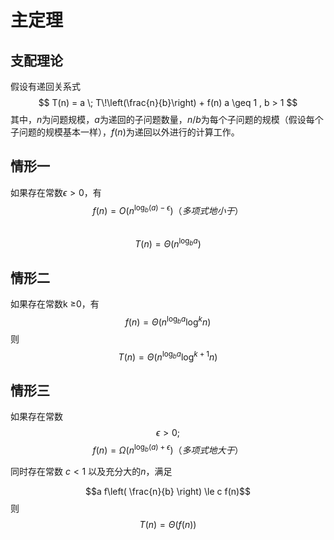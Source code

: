 # 主定理
## 支配理论
假设有递回关系式
$$ T(n) = a \; T\!\left(\frac{n}{b}\right) + f(n) a \geq 1 , b > 1 $$
其中，$n$为问题规模，$a$为递回的子问题数量，$n/b$为每个子问题的规模（假设每个子问题的规模基本一样），$f(n)$为递回以外进行的计算工作。

## 情形一
如果存在常数$\epsilon > 0$，有
$$f(n) = O\left( n^{\log_b (a) - \epsilon} \right)（多项式地小于）$$  
$$T(n) = \Theta\left( n^{\log_b a} \right)$$

## 情形二
如果存在常数k ≥0，有
$$  f(n) = \Theta\left( n^{\log_b a} \log^{k} n \right)$$
则
$$ T(n) = \Theta\left( n^{\log_b a} \log^{k+1} n \right) $$
## 情形三
如果存在常数
$$ \epsilon > 0; $$ 
$$f(n) = \Omega\left( n^{\log_b (a) + \epsilon} \right)（多项式地大于）$$

同时存在常数 $c < 1$ 以及充分大的$n$，满足

$$a f\left( \frac{n}{b} \right) \le c f(n)$$
则
$$T\left(n \right) = \Theta \left(f \left(n \right) \right)$$
